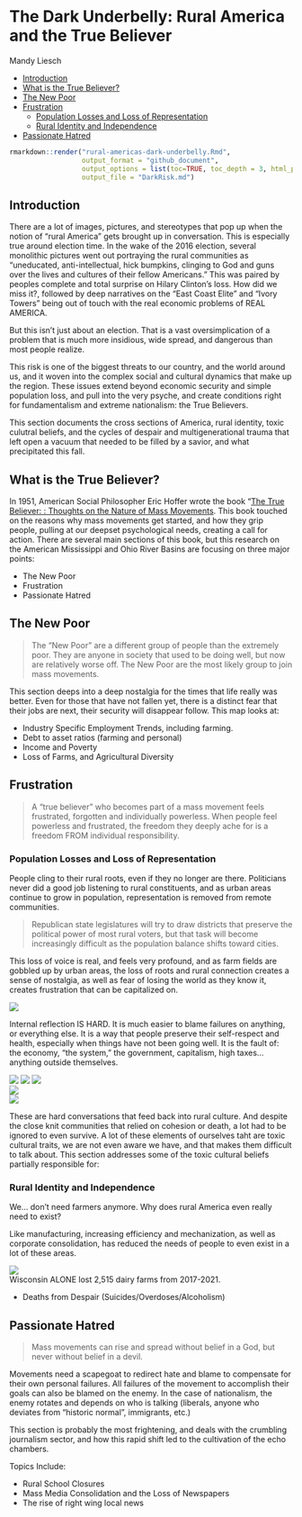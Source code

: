 The Dark Underbelly: Rural America and the True Believer
================
Mandy Liesch

-   [Introduction](#introduction)
-   [What is the True Believer?](#what-is-the-true-believer)
-   [The New Poor](#the-new-poor)
-   [Frustration](#frustration)
    -   [Population Losses and Loss of
        Representation](#population-losses-and-loss-of-representation)
    -   [Rural Identity and
        Independence](#rural-identity-and-independence)
-   [Passionate Hatred](#passionate-hatred)

``` r
rmarkdown::render("rural-americas-dark-underbelly.Rmd", 
                  output_format = "github_document", 
                  output_options = list(toc=TRUE, toc_depth = 3, html_preview=FALSE), 
                  output_file = "DarkRisk.md")
```

## Introduction

There are a lot of images, pictures, and stereotypes that pop up when
the notion of “rural America” gets brought up in conversation. This is
especially true around election time. In the wake of the 2016 election,
several monolithic pictures went out portraying the rural communities as
“uneducated, anti-intellectual, hick bumpkins, clinging to God and guns
over the lives and cultures of their fellow Americans.” This was paired
by peoples complete and total surprise on Hilary Clinton’s loss. How did
we miss it?, followed by deep narratives on the “East Coast Elite” and
“Ivory Towers” being out of touch with the real economic problems of
REAL AMERICA.

But this isn’t just about an election. That is a vast oversimplication
of a problem that is much more insidious, wide spread, and dangerous
than most people realize.

This risk is one of the biggest threats to our country, and the world
around us, and it woven into the complex social and cultural dynamics
that make up the region. These issues extend beyond economic security
and simple population loss, and pull into the very psyche, and create
conditions right for fundamentalism and extreme nationalism: the True
Believers.

This section documents the cross sections of America, rural identity,
toxic culutral beliefs, and the cycles of despair and multigenerational
trauma that left open a vacuum that needed to be filled by a savior, and
what precipitated this fall.

## What is the True Believer?

In 1951, American Social Philosopher Eric Hoffer wrote the book “[The
True Believer: : Thoughts on the Nature of Mass
Movements](https://en.wikipedia.org/wiki/The_True_Believer). This book
touched on the reasons why mass movements get started, and how they grip
people, pulling at our deepset psychological needs, creating a call for
action. There are several main sections of this book, but this research
on the American Mississippi and Ohio River Basins are focusing on three
major points:  
- The New Poor  
- Frustration  
- Passionate Hatred

## The New Poor

> The “New Poor” are a different group of people than the extremely
> poor. They are anyone in society that used to be doing well, but now
> are relatively worse off. The New Poor are the most likely group to
> join mass movements.

This section deeps into a deep nostalgia for the times that life really
was better. Even for those that have not fallen yet, there is a distinct
fear that their jobs are next, their security will disappear follow.
This map looks at:  
- Industry Specific Employment Trends, including farming.  
- Debt to asset ratios (farming and personal)  
- Income and Poverty  
- Loss of Farms, and Agricultural Diversity

## Frustration

> A “true believer” who becomes part of a mass movement feels
> frustrated, forgotten and individually powerless. When people feel
> powerless and frustrated, the freedom they deeply ache for is a
> freedom FROM individual responsibility.

### Population Losses and Loss of Representation

People cling to their rural roots, even if they no longer are there.
Politicians never did a good job listening to rural constituents, and as
urban areas continue to grow in population, representation is removed
from remote communities.

> Republican state legislatures will try to draw districts that preserve
> the political power of most rural voters, but that task will become
> increasingly difficult as the population balance shifts toward cities.

This loss of voice is real, and feels very profound, and as farm fields
are gobbled up by urban areas, the loss of roots and rural connection
creates a sense of nostalgia, as well as fear of losing the world as
they know it, creates frustration that can be capitalized on.

![](images/trumpsSupport.jpg)

Internal reflection IS HARD. It is much easier to blame failures on
anything, or everything else. It is a way that people preserve their
self-respect and health, especially when things have not been going
well. It is the fault of: the economy, “the system,” the government,
capitalism, high taxes… anything outside themselves.

![](images/drtaber1.jpg) ![](images/drtaber2.jpg)
![](images/drtaber3.jpg)  
![](images/drtaber4.jpg)  
![](images/drtaber5.jpg)

These are hard conversations that feed back into rural culture. And
despite the close knit communities that relied on cohesion or death, a
lot had to be ignored to even survive. A lot of these elements of
ourselves taht are toxic cultural traits, we are not even aware we have,
and that makes them difficult to talk about. This section addresses some
of the toxic cultural beliefs partially responsible for:

### Rural Identity and Independence

We… don’t need farmers anymore. Why does rural America even really need
to exist?

Like manufacturing, increasing efficiency and mechanization, as well as
corporate consolidation, has reduced the needs of people to even exist
in a lot of these areas.

![](images/croplandCons.jpg)  
Wisconsin ALONE lost 2,515 dairy farms from 2017-2021.

-   Deaths from Despair (Suicides/Overdoses/Alcoholism)

## Passionate Hatred

> Mass movements can rise and spread without belief in a God, but never
> without belief in a devil.

Movements need a scapegoat to redirect hate and blame to compensate for
their own personal failures. All failures of the movement to accomplish
their goals can also be blamed on the enemy. In the case of nationalism,
the enemy rotates and depends on who is talking (liberals, anyone who
deviates from “historic normal”, immigrants, etc.)

This section is probably the most frightening, and deals with the
crumbling journalism sector, and how this rapid shift led to the
cultivation of the echo chambers.

Topics Include:  
- Rural School Closures  
- Mass Media Consolidation and the Loss of Newspapers  
- The rise of right wing local news
